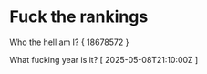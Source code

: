 # Fuck the rankings

Who the hell am I?
{ 18678572 }

What fucking year is it?
[ 2025-05-08T21:10:00Z ]
